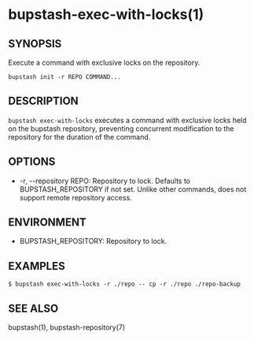 bupstash-exec-with-locks(1)
===========================

## SYNOPSIS

Execute a command with exclusive locks on the repository.

`bupstash init -r REPO COMMAND...`

## DESCRIPTION

`bupstash exec-with-locks` executes a command with exclusive locks held on
the bupstash repository, preventing concurrent modification to the repository 
for the duration of the command.

## OPTIONS

* -r, --repository REPO:
  Repository to lock. Defaults to BUPSTASH_REPOSITORY if not set.
  Unlike other commands, does not support remote repository access.

## ENVIRONMENT

* BUPSTASH_REPOSITORY:
  Repository to lock.

## EXAMPLES

```
$ bupstash exec-with-locks -r ./repo -- cp -r ./repo ./repo-backup
```

## SEE ALSO

bupstash(1), bupstash-repository(7)
